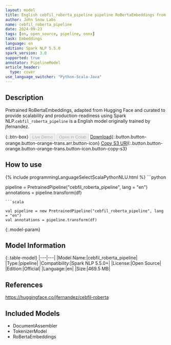 ```yaml
---
layout: model
title: English cebfil_roberta_pipeline pipeline RoBertaEmbeddings from jfernandez
author: John Snow Labs
name: cebfil_roberta_pipeline
date: 2024-09-23
tags: [en, open_source, pipeline, onnx]
task: Embeddings
language: en
edition: Spark NLP 5.5.0
spark_version: 3.0
supported: true
annotator: PipelineModel
article_header:
  type: cover
use_language_switcher: "Python-Scala-Java"
---
```


## Description

Pretrained RoBertaEmbeddings, adapted from Hugging Face and curated to provide scalability and production-readiness using Spark NLP.`cebfil_roberta_pipeline` is a English model originally trained by jfernandez.

{:.btn-box}
<button class="button button-orange" disabled>Live Demo</button>
<button class="button button-orange" disabled>Open in Colab</button>
[Download](https://s3.amazonaws.com/auxdata.johnsnowlabs.com/public/models/cebfil_roberta_pipeline_en_5.5.0_3.0_1727057025789.zip){:.button.button-orange.button-orange-trans.arr.button-icon}
[Copy S3 URI](s3://auxdata.johnsnowlabs.com/public/models/cebfil_roberta_pipeline_en_5.5.0_3.0_1727057025789.zip){:.button.button-orange.button-orange-trans.button-icon.button-copy-s3}

## How to use



<div class="tabs-box" markdown="1">
{% include programmingLanguageSelectScalaPythonNLU.html %}
```python

pipeline = PretrainedPipeline("cebfil_roberta_pipeline", lang = "en")
annotations =  pipeline.transform(df)   

```
```scala

val pipeline = new PretrainedPipeline("cebfil_roberta_pipeline", lang = "en")
val annotations = pipeline.transform(df)

```
</div>

{:.model-param}
## Model Information

{:.table-model}
|---|---|
|Model Name:|cebfil_roberta_pipeline|
|Type:|pipeline|
|Compatibility:|Spark NLP 5.5.0+|
|License:|Open Source|
|Edition:|Official|
|Language:|en|
|Size:|469.5 MB|

## References

https://huggingface.co/jfernandez/cebfil-roberta

## Included Models

- DocumentAssembler
- TokenizerModel
- RoBertaEmbeddings